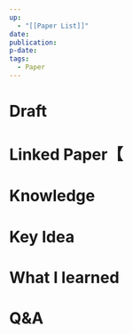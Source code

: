 ```yaml
---
up:
  - "[[Paper List]]"
date: 
publication: 
p-date: 
tags:
  - Paper
---
```

# Draft
# Linked Paper【
# Knowledge
# Key Idea
# What I learned
# Q&A
